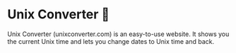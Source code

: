 # Unix Converter 🔄

Unix Converter (unixconverter.com) is an easy-to-use website. It shows you the current Unix time and lets you change dates to Unix time and back.